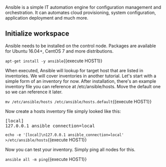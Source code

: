 Ansible is a simple IT automation engine for configuration management and orchestration.
It can automates cloud provisioning, system configuration, application deployment and much more.

## Initialize workspace

Ansible needs to be installed on the control node. Packages are available for Ubuntu 16.04+, CentOS 7 and more distributions.

`apt-get install -y ansible`{{execute HOST1}}

When executed, Ansible will lookup for target host that are listed in inventories. We will cover inventories in another tutorial.
Let's start with a simple form of an inventory for now. After installation, there's an example inventory file you can reference at /etc/ansible/hosts. Move the default one so we can reference it later.

`mv /etc/ansible/hosts /etc/ansible/hosts.default`{{execute HOST1}}

Now create a hosts inventory file simply looked like this:

<pre class="file">[local]
127.0.0.1 ansible_connection=local
</pre>

`echo -e '[local]\n127.0.0.1 ansible_connection=local' >/etc/ansible/hosts`{{execute HOST1}}

Now you can test your inventory. Simply ping all nodes for this.

`ansible all -m ping`{{execute HOST1}}
